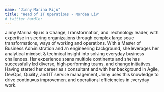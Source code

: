 ```yaml
---
name: "Jinny Marina Riju"
title: "Head of IT Operations - Nordea Liv"
# twitter_handle: 
---
```

Jinny Marina Riju is a Change, Transformation, and Technology leader, with expertise in steering organizations through complex large scale transformations, ways of working and operations. With a Master of Business Administration and an engineering background, she leverages her analytical mindset & technical insight into solving everyday business challenges. Her experience spans multiple continents and she has successfully led diverse, high-performing teams, and change initiatives. Having started her career as a consultant and with her background in Agile, DevOps, Quality, and IT service management, Jinny uses this knowledge to drive continuous improvement and operational efficiencies in everyday work.
